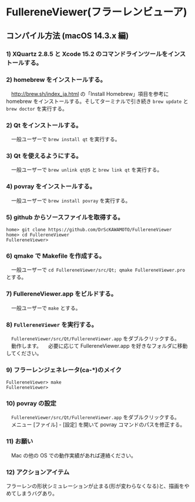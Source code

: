 # FullereneViewer(フラーレンビューア)
## コンパイル方法 (macOS 14.3.x 編)
### 1) XQuartz 2.8.5 と Xcode 15.2 のコマンドラインツールをインストールする。

### 2) homebrew をインストールする。
　<http://brew.sh/index_ja.html> の「Install Homebrew」項目を参考に homebrew をインストールする。そしてターミナルで引き続き `brew update` と `brew doctor` を実行する。

### 2) Qt をインストールする。
　一般ユーザーで `brew install qt` を実行する。

### 3) Qt を使えるようにする。
　一般ユーザーで `brew unlink qt@5` と `brew link qt` を実行する。

### 4) povray をインストールする。
　一般ユーザーで `brew install povray` を実行する。

### 5) github からソースファイルを取得する。
    home> git clone https://github.com/DrScKAWAMOTO/FullereneViewer
    home> cd FullereneViewer
    FullereneViewer> 

### 6) qmake で Makefile を作成する。
　一般ユーザーで `cd FullereneViewer/src/Qt; qmake FullereneViewer.pro` とする。

### 7) FullereneViewer.app をビルドする。
　一般ユーザーで `make` とする。

### 8) `FullereneViewer` を実行する。
　`FullereneViewer/src/Qt/FullereneViewer.app` をダブルクリックする。
　動作します。
　必要に応じて FullereneViewer.app を好きなフォルダに移動してください。

### 9) フラーレンジェネレータ(ca-*)のメイク
    FullereneViewer> make
    FullereneViewer> 

### 10) povray の設定
　`FullereneViewer/src/Qt/FullereneViewer.app` をダブルクリックする。
　メニュー [ファイル] - [設定] を開いて povray コマンドのパスを修正する。

### 11) お願い
　Mac の他の OS での動作実績があれば連絡ください。

### 12) アクションアイテム

フラーレンの形状シミュレーションが止まる(形が変わらなくなる)と、描画をやめてしまうバグあり。
